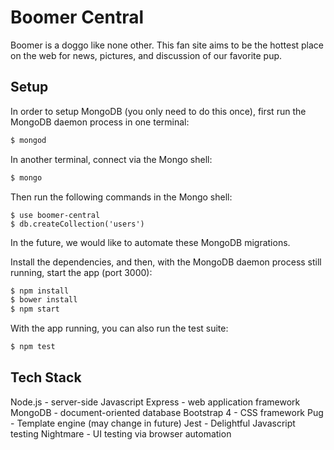 # Boomer Central

Boomer is a doggo like none other. This fan site aims to be the hottest place on the web for news, pictures, and discussion of our favorite pup.

## Setup

In order to setup MongoDB (you only need to do this once), first run the MongoDB daemon process in one terminal:

```bash
$ mongod
```

In another terminal, connect via the Mongo shell:

```bash
$ mongo
```

Then run the following commands in the Mongo shell:

```mongo
$ use boomer-central
$ db.createCollection('users')
```

In the future, we would like to automate these MongoDB migrations.

Install the dependencies, and then, with the MongoDB daemon process still running, start the app (port 3000):

```bash
$ npm install
$ bower install
$ npm start
```

With the app running, you can also run the test suite:

```bash
$ npm test
```

## Tech Stack

Node.js - server-side Javascript
Express - web application framework
MongoDB - document-oriented database
Bootstrap 4 - CSS framework
Pug - Template engine (may change in future)
Jest - Delightful Javascript testing
Nightmare - UI testing via browser automation
